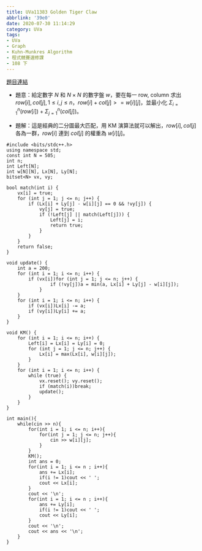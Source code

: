 ```yaml
---
title: UVa11383 Golden Tiger Claw
abbrlink: '39e0'
date: 2020-07-30 11:14:29
category: UVa
tags:
- UVa
- Graph
- Kuhn-Munkres Algorithm
- 程式競賽選修課
- 108 下
---
```

[題目連結](https://onlinejudge.org/index.php?option=com_onlinejudge&Itemid=8&page=show_problem&problem=2378)
* 題意：給定數字 $N$ 和 $N\times N$ 的數字盤 $w$，要在每一 row, column 求出 $row[i], col[j],1\leq i,j \leq n$，$row[i]+col[j]>=w[i][j]$，並最小化 $\Sigma_{i=1}^n(row[i])+\Sigma_{j=1}^n(col[j])$。
<!-- more -->
* 題解：這是經典的二分圖最大匹配，用 KM 演算法就可以解出，$row[i], col[j]$ 各為一群，$row[i]$ 連到 $col[j]$ 的權重為 $w[i][j]$。
```cpp=
#include <bits/stdc++.h>
using namespace std;
const int N = 505;
int n;
int Left[N];
int w[N][N], Lx[N], Ly[N];
bitset<N> vx, vy;

bool match(int i) {
	vx[i] = true;
	for (int j = 1; j <= n; j++) {
		if (Lx[i] + Ly[j] - w[i][j] == 0 && !vy[j]) {
			vy[j] = true;
			if (!Left[j] || match(Left[j])) {
				Left[j] = i;
				return true;
			}
		}
	}
	return false;
}

void update() {
	int a = 200;
	for (int i = 1; i <= n; i++) {
		if (vx[i])for (int j = 1; j <= n; j++) {
				if (!vy[j])a = min(a, Lx[i] + Ly[j] - w[i][j]);
			}
	}
	for (int i = 1; i <= n; i++) {
		if (vx[i])Lx[i] -= a;
		if (vy[i])Ly[i] += a;
	}
}

void KM() {
	for (int i = 1; i <= n; i++) {
		Left[i] = Lx[i] = Ly[i] = 0;
		for (int j = 1; j <= n; j++) {
			Lx[i] = max(Lx[i], w[i][j]);
		}
	}
	for (int i = 1; i <= n; i++) {
		while (true) {
			vx.reset(); vy.reset();
			if (match(i))break;
			update();
		}
	}
}

int main(){
    while(cin >> n){
        for(int i = 1; i <= n; i++){
            for(int j = 1; j <= n; j++){
                cin >> w[i][j];
            }
        }
        KM();
        int ans = 0;
        for(int i = 1; i <= n ; i++){
            ans += Lx[i];
            if(i != 1)cout << ' ';
            cout << Lx[i]; 
        }
		cout << '\n';
        for(int i = 1; i <= n ; i++){
            ans += Ly[i];
            if(i != 1)cout << ' ';
            cout << Ly[i]; 
        }
		cout << '\n';
        cout << ans << '\n';
    }
}
```